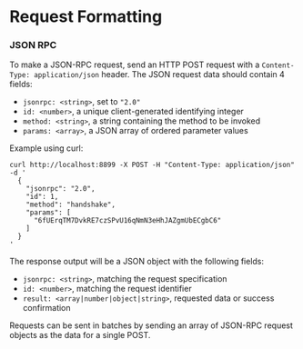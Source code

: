 # Request Formatting

### JSON RPC

To make a JSON-RPC request, send an HTTP POST request with a `Content-Type: application/json` header. The JSON request data should contain 4 fields:

* `jsonrpc: <string>`, set to `"2.0"`
* `id: <number>`, a unique client-generated identifying integer
* `method: <string>`, a string containing the method to be invoked
* `params: <array>`, a JSON array of ordered parameter values

Example using curl:

```
curl http://localhost:8899 -X POST -H "Content-Type: application/json" -d '
  {
    "jsonrpc": "2.0",
    "id": 1,
    "method": "handshake",
    "params": [
      "6fUErqTM7DvkRE7czSPvU16qNmN3eHhJAZgmUbECgbC6"
    ]
  }
'
```

The response output will be a JSON object with the following fields:

* `jsonrpc: <string>`, matching the request specification
* `id: <number>`, matching the request identifier
* `result: <array|number|object|string>`, requested data or success confirmation

Requests can be sent in batches by sending an array of JSON-RPC request objects as the data for a single POST.
